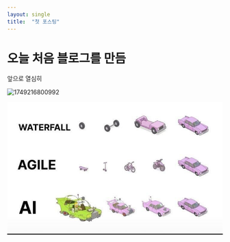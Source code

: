 ```yaml
---
layout: single
title:  "첫 포스팅"
---
```


# 오늘 처음 블로그를 만듬

앞으로 열심히

![1749216800992](C:\DevWorkspaces\eecsjlee.github.io\images\2025-07-25-first\1749216800992.jfif)

![1749216800992](../images/2025-07-25-first/1749216800992-1753517839512-2.jfif)
